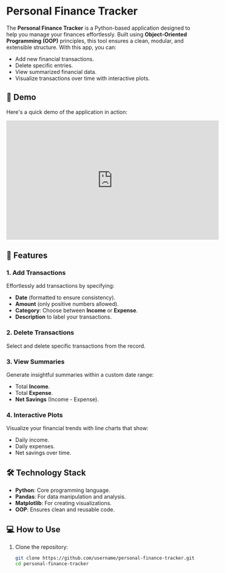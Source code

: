 # Personal Finance Tracker

The **Personal Finance Tracker** is a Python-based application designed to help you manage your finances effortlessly. Built using **Object-Oriented Programming (OOP)** principles, this tool ensures a clean, modular, and extensible structure. With this app, you can:
- Add new financial transactions.
- Delete specific entries.
- View summarized financial data.
- Visualize transactions over time with interactive plots.

## 🎥 Demo
Here's a quick demo of the application in action:
<iframe width="560" height="315" src="https://www.youtube.com/embed/rqDuuJc11Gw?si=H66uJ-ZItxKiPd1u" title="YouTube video player" frameborder="0" allow="accelerometer; autoplay; clipboard-write; encrypted-media; gyroscope; picture-in-picture; web-share" referrerpolicy="strict-origin-when-cross-origin" allowfullscreen></iframe>

## 🚀 Features

### 1. **Add Transactions**
Effortlessly add transactions by specifying:
- **Date** (formatted to ensure consistency).
- **Amount** (only positive numbers allowed).
- **Category**: Choose between **Income** or **Expense**.
- **Description** to label your transactions.

### 2. **Delete Transactions**
Select and delete specific transactions from the record.

### 3. **View Summaries**
Generate insightful summaries within a custom date range:
- Total **Income**.
- Total **Expense**.
- **Net Savings** (Income - Expense).

### 4. **Interactive Plots**
Visualize your financial trends with line charts that show:
- Daily income.
- Daily expenses.
- Net savings over time.

## 🛠️ Technology Stack
- **Python**: Core programming language.
- **Pandas**: For data manipulation and analysis.
- **Matplotlib**: For creating visualizations.
- **OOP**: Ensures clean and reusable code.

## 💻 How to Use

1. Clone the repository:
   ```bash
   git clone https://github.com/username/personal-finance-tracker.git
   cd personal-finance-tracker
